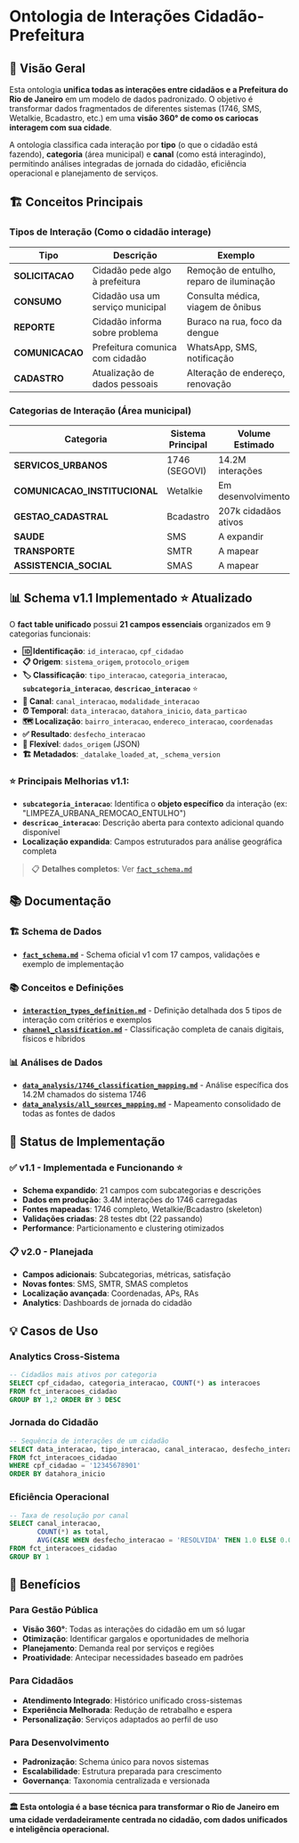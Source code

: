 # Ontologia de Interações Cidadão-Prefeitura

## 🎯 Visão Geral

Esta ontologia **unifica todas as interações entre cidadãos e a Prefeitura do Rio de Janeiro** em um modelo de dados padronizado. O objetivo é transformar dados fragmentados de diferentes sistemas (1746, SMS, Wetalkie, Bcadastro, etc.) em uma **visão 360° de como os cariocas interagem com sua cidade**.

A ontologia classifica cada interação por **tipo** (o que o cidadão está fazendo), **categoria** (área municipal) e **canal** (como está interagindo), permitindo análises integradas de jornada do cidadão, eficiência operacional e planejamento de serviços.

## 🏗️ Conceitos Principais

### **Tipos de Interação** (Como o cidadão interage)
| Tipo | Descrição | Exemplo |
|------|-----------|---------|
| **SOLICITACAO** | Cidadão pede algo à prefeitura | Remoção de entulho, reparo de iluminação |
| **CONSUMO** | Cidadão usa um serviço municipal | Consulta médica, viagem de ônibus |
| **REPORTE** | Cidadão informa sobre problema | Buraco na rua, foco da dengue |
| **COMUNICACAO** | Prefeitura comunica com cidadão | WhatsApp, SMS, notificação |
| **CADASTRO** | Atualização de dados pessoais | Alteração de endereço, renovação |

### **Categorias de Interação** (Área municipal)
| Categoria | Sistema Principal | Volume Estimado |
|-----------|------------------|-----------------|
| **SERVICOS_URBANOS** | 1746 (SEGOVI) | 14.2M interações |
| **COMUNICACAO_INSTITUCIONAL** | Wetalkie | Em desenvolvimento |
| **GESTAO_CADASTRAL** | Bcadastro | 207k cidadãos ativos |
| **SAUDE** | SMS | A expandir |
| **TRANSPORTE** | SMTR | A mapear |
| **ASSISTENCIA_SOCIAL** | SMAS | A mapear |

## 📊 Schema v1.1 Implementado ⭐ **Atualizado**

O **fact table unificado** possui **21 campos essenciais** organizados em 9 categorias funcionais:

- **🆔 Identificação**: `id_interacao`, `cpf_cidadao`
- **📋 Origem**: `sistema_origem`, `protocolo_origem`  
- **🏷️ Classificação**: `tipo_interacao`, `categoria_interacao`, **`subcategoria_interacao`**, **`descricao_interacao`** ⭐
- **📱 Canal**: `canal_interacao`, `modalidade_interacao`
- **⏰ Temporal**: `data_interacao`, `datahora_inicio`, `data_particao`
- **🗺️ Localização**: `bairro_interacao`, `endereco_interacao`, `coordenadas`
- **✅ Resultado**: `desfecho_interacao`
- **🔄 Flexível**: `dados_origem` (JSON)
- **🏗️ Metadados**: `_datalake_loaded_at`, `_schema_version`

### **⭐ Principais Melhorias v1.1:**
- **`subcategoria_interacao`**: Identifica o **objeto específico** da interação (ex: "LIMPEZA_URBANA_REMOCAO_ENTULHO")
- **`descricao_interacao`**: Descrição aberta para contexto adicional quando disponível
- **Localização expandida**: Campos estruturados para análise geográfica completa

> 📋 **Detalhes completos**: Ver [`fact_schema.md`](#-schema-de-dados)

## 📚 Documentação

### **🏗️ Schema de Dados**
- **[`fact_schema.md`](fact_schema.md)** - Schema oficial v1 com 17 campos, validações e exemplo de implementação

### **📚 Conceitos e Definições**
- **[`interaction_types_definition.md`](interaction_types_definition.md)** - Definição detalhada dos 5 tipos de interação com critérios e exemplos
- **[`channel_classification.md`](channel_classification.md)** - Classificação completa de canais digitais, físicos e híbridos

### **📊 Análises de Dados**
- **[`data_analysis/1746_classification_mapping.md`](data_analysis/1746_classification_mapping.md)** - Análise específica dos 14.2M chamados do sistema 1746
- **[`data_analysis/all_sources_mapping.md`](data_analysis/all_sources_mapping.md)** - Mapeamento consolidado de todas as fontes de dados

## 🚀 Status de Implementação

### **✅ v1.1 - Implementada e Funcionando** ⭐
- **Schema expandido**: 21 campos com subcategorias e descrições
- **Dados em produção**: 3.4M interações do 1746 carregadas
- **Fontes mapeadas**: 1746 completo, Wetalkie/Bcadastro (skeleton)
- **Validações criadas**: 28 testes dbt (22 passando)
- **Performance**: Particionamento e clustering otimizados

### **📋 v2.0 - Planejada**
- **Campos adicionais**: Subcategorias, métricas, satisfação
- **Novas fontes**: SMS, SMTR, SMAS completos
- **Localização avançada**: Coordenadas, APs, RAs
- **Analytics**: Dashboards de jornada do cidadão

## 💡 Casos de Uso

### **Analytics Cross-Sistema**
```sql
-- Cidadãos mais ativos por categoria
SELECT cpf_cidadao, categoria_interacao, COUNT(*) as interacoes
FROM fct_interacoes_cidadao 
GROUP BY 1,2 ORDER BY 3 DESC
```

### **Jornada do Cidadão**
```sql
-- Sequência de interações de um cidadão
SELECT data_interacao, tipo_interacao, canal_interacao, desfecho_interacao
FROM fct_interacoes_cidadao 
WHERE cpf_cidadao = '12345678901'
ORDER BY datahora_inicio
```

### **Eficiência Operacional**
```sql
-- Taxa de resolução por canal
SELECT canal_interacao, 
       COUNT(*) as total,
       AVG(CASE WHEN desfecho_interacao = 'RESOLVIDA' THEN 1.0 ELSE 0.0 END) as taxa_resolucao
FROM fct_interacoes_cidadao
GROUP BY 1
```

## 🎯 Benefícios

### **Para Gestão Pública**
- **Visão 360°**: Todas as interações do cidadão em um só lugar
- **Otimização**: Identificar gargalos e oportunidades de melhoria
- **Planejamento**: Demanda real por serviços e regiões
- **Proatividade**: Antecipar necessidades baseado em padrões

### **Para Cidadãos**
- **Atendimento Integrado**: Histórico unificado cross-sistemas
- **Experiência Melhorada**: Redução de retrabalho e espera
- **Personalização**: Serviços adaptados ao perfil de uso

### **Para Desenvolvimento**
- **Padronização**: Schema único para novos sistemas
- **Escalabilidade**: Estrutura preparada para crescimento
- **Governança**: Taxonomia centralizada e versionada

---

**🏛️ Esta ontologia é a base técnica para transformar o Rio de Janeiro em uma cidade verdadeiramente centrada no cidadão, com dados unificados e inteligência operacional.**